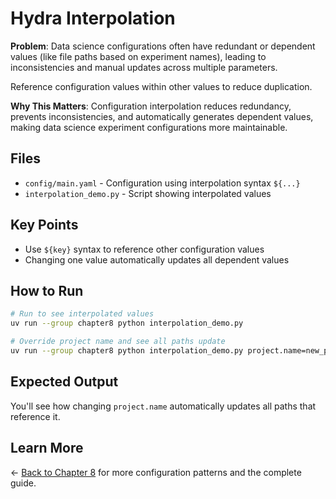 # Hydra Interpolation

**Problem**: Data science configurations often have redundant or dependent values (like file paths based on experiment names), leading to inconsistencies and manual updates across multiple parameters.

Reference configuration values within other values to reduce duplication.

**Why This Matters**: Configuration interpolation reduces redundancy, prevents inconsistencies, and automatically generates dependent values, making data science experiment configurations more maintainable.

## Files

- `config/main.yaml` - Configuration using interpolation syntax `${...}`
- `interpolation_demo.py` - Script showing interpolated values

## Key Points

- Use `${key}` syntax to reference other configuration values
- Changing one value automatically updates all dependent values

## How to Run

```bash
# Run to see interpolated values
uv run --group chapter8 python interpolation_demo.py

# Override project name and see all paths update
uv run --group chapter8 python interpolation_demo.py project.name=new_project
```

## Expected Output

You'll see how changing `project.name` automatically updates all paths that reference it.

## Learn More

← [Back to Chapter 8](../README.md) for more configuration patterns and the complete guide.